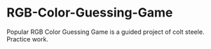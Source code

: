 # RGB-Color-Guessing-Game
Popular RGB Color Guessing Game is a guided project of colt steele.
Practice work.
